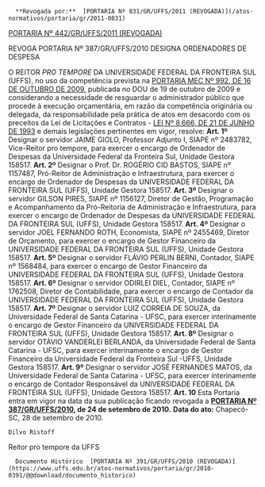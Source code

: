       **Revogada por:**  [PORTARIA Nº 831/GR/UFFS/2011 (REVOGADA)](/atos-normativos/portaria/gr/2011-0831) 

  [PORTARIA Nº 442/GR/UFFS/2011 (REVOGADA)](/atos-normativos/portaria/gr/2011-0442) 

   REVOGA PORTARIA Nº 387/GR/UFFS/2010 DESIGNA ORDENADORES DE DESPESA  

 O REITOR *PRO TEMPORE*  DA UNIVERSIDADE FEDERAL DA FRONTEIRA SUL (UFFS), no uso da competência prevista na [PORTARIA MEC Nº 992, DE 16 DE OUTUBRO DE 2009](http://portal.mec.gov.br/index.php?option=com_docman&view=download&alias=1673-port-992&category_slug=documentos-pdf&Itemid=30192), publicada no DOU de 19 de outubro de 2009 e considerando a necessidade de resguardar o administrador público que procede à execução orçamentária, em razão da competência originária ou delegada, da responsabilidade pela prática de atos em desacordo com os preceitos da Lei de Licitações e Contratos - [LEI Nº 8.666, DE 21 DE JUNHO DE 1993](http://www.planalto.gov.br/ccivil_03/LEIS/L8666cons.htm) e demais legislações pertinentes em vigor, resolve:   **Art. 1º**  Designar o servidor JAIME GIOLO, Professor Adjunto I, SIAPE nº 2483782, Vice-Reitor pro tempore, para exercer o encargo de Ordenador de Despesas da Universidade Federal da Fronteira Sul, Unidade Gestora 158517.   **Art. 2º**  Designar o Prof. Dr. ROGÉRIO CID BASTOS, SIAPE nº 1157487, Pró-Reitor de Administração e Infraestrutura, para exercer o encargo de Ordenador de Despesas da UNIVERSIDADE FEDERAL DA FRONTEIRA SUL (UFFS), Unidade Gestora 158517.   **Art. 3º**  Designar o servidor GILSON PIRES, SIAPE nº 1156127, Diretor de Gestão, Programação e Acompanhamento da Pró-Reitoria de Administração e Infraestrutura, para exercer o encargo de Ordenador de Despesas da UNIVERSIDADE FEDERAL DA FRONTEIRA SUL (UFFS), Unidade Gestora 158517.   **Art. 4º**  Designar o servidor JOEL FERNANDO ROTH, Economista, SIAPE nº 2455469, Diretor de Orçamento, para exercer o encargo de Gestor Financeiro da UNIVERSIDADE FEDERAL DA FRONTEIRA SUL (UFFS), Unidade Gestora 158517.   **Art. 5º**  Designar o servidor FLÁVIO PERLIN BERNI, Contador, SIAPE nº 1568484, para exercer o encargo de Gestor Financeiro da UNIVERSIDADE FEDERAL DA FRONTEIRA SUL (UFFS), Unidade Gestora 158517.   **Art. 6º**  Designar o servidor ODIRLEI DIEL, Contador, SIAPE nº 1762508, Diretor de Contabilidade, para exercer o encargo de Contador da UNIVERSIDADE FEDERAL DA FRONTEIRA SUL (UFFS), Unidade Gestora 158517.   **Art. 7º**  Designar o servidor LUIZ CORREIA DE SOUZA, da Universidade Federal de Santa Catarina - UFSC, para exercer interinamente o encargo de Gestor Financeiro da UNIVERSIDADE FEDERAL DA FRONTEIRA SUL (UFFS), Unidade Gestora 158517.   **Art. 8º**  Designar o servidor OTÁVIO VANDERLEI BERLANDA, da Universidade Federal de Santa Catarina - UFSC, para exercer interinamente o encargo de Gestor Financeiro da Universidade Federal da Fronteira Sul -UFFS, Unidade Gestora 158517.   **Art. 9º**  Designar o servidor JOSÉ FERNANDES MATOS, da Universidade Federal de Santa Catarina - UFSC, para exercer interinamente o encargo de Contador Responsável da UNIVERSIDADE FEDERAL DA FRONTEIRA SUL (UFFS), Unidade Gestora 158517.   **Art. 10**  Esta Portaria entra em vigor na data da sua publicação ficando revogada a **[PORTARIA Nº 387/GR/UFFS/2010](https://www.uffs.edu.br/atos-normativos/portaria/gr/2010-0387), de 24 de setembro de 2010.**        **Data do ato:** Chapecó-SC, 28 de setembro de 2010.   
 

    Dilvo Ristoff   
 Reitor pro tempore da UFFS 

      Documento Histórico  [PORTARIA Nº 391/GR/UFFS/2010 (REVOGADA)](https://www.uffs.edu.br/atos-normativos/portaria/gr/2010-0391/@@download/documento_historico)     
      
